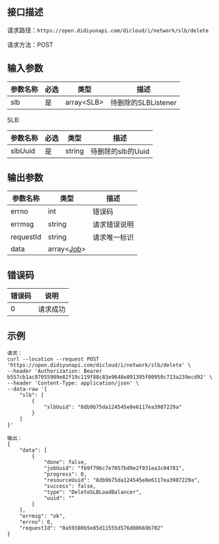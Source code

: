 ## 接口描述

请求路径：`https://open.didiyunapi.com/dicloud/i/network/slb/delete`

请求方法：POST

## 输入参数

| 参数名称 | 必选 | 类型          | 描述                |
| -------- | ---- | ------------- | ------------------- |
| slb      | 是   | array<SLB&gt; | 待删除的SLBListener |

<span id="SLB"></span>
SLB:

| 参数名称 | 必选 | 类型   | 描述              |
| -------- | ---- | ------ | ----------------- |
| slbUuid  | 是   | string | 待删除的slb的Uuid |

## 

## 输出参数

| 参数名称  | 类型                                                         | 描述         |
| --------- | ------------------------------------------------------------ | ------------ |
| errno     | int                                                          | 错误码       |
| errmsg    | string                                                       | 请求错误说明 |
| requestId | string                                                       | 请求唯一标识 |
| data      | array\<[Job](/static/docs-content/products/通用响应结构.md#Job)\> |              |

## 错误码

| 错误码 | 说明     |
| ------ | -------- |
| 0      | 请求成功 |

## 示例

```
请求：
curl --location --request POST 'https://open.didiyunapi.com/dicloud/i/network/slb/delete' \
--header 'Authorization: Bearer b557cb1ac87055909e82f19c119f88c83e9648e891395f00950c713a239ecd92' \
--header 'Content-Type: application/json' \
--data-raw '{
    "slb": [
        {
            "slbUuid": "8db9b75da124545e8e6117ea3987229a"
        }
    ]
}'

输出：
{
    "data": [
        {
            "done": false,
            "jobUuid": "fb9f796c7e7057bd9e2f931ea3c04781",
            "progress": 0,
            "resourceUuid": "8db9b75da124545e8e6117ea3987229a",
            "success": false,
            "type": "DeleteSLBLoadBalancer",
            "uuid": ""
        }
    ],
    "errmsg": "ok",
    "errno": 0,
    "requestId": "0a59380b5e85d11555d576d00669b702"
}
```

